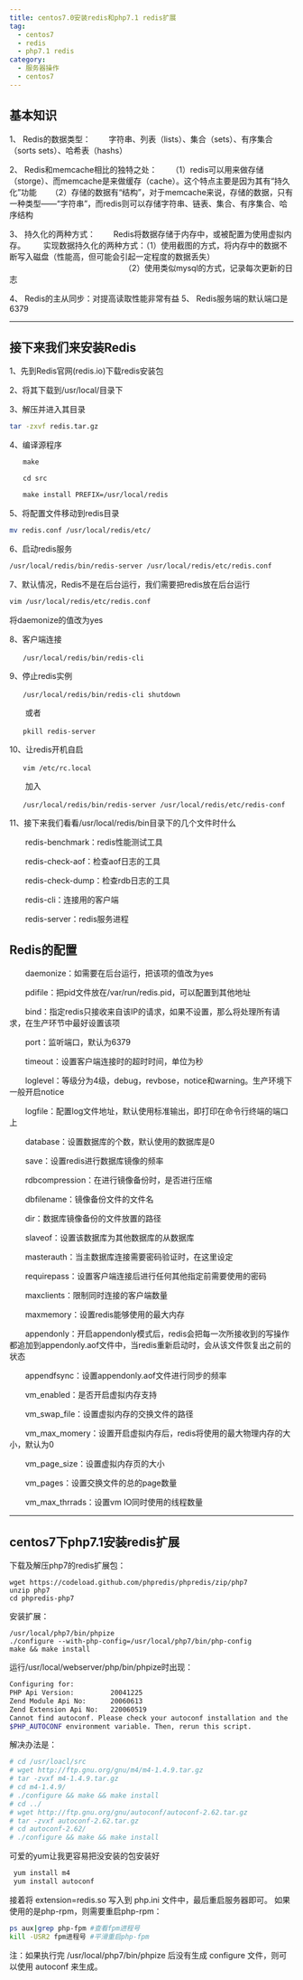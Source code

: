 ```yaml
---
title: centos7.0安装redis和php7.1 redis扩展
tag:
  - centos7
  - redis
  - php7.1 redis
category:
  - 服务器操作
  - centos7
---
```


## 基本知识

1、 Redis的数据类型：
　　字符串、列表（lists）、集合（sets）、有序集合（sorts sets）、哈希表（hashs）
<!--more-->
2、 Redis和memcache相比的独特之处：
　　（1）redis可以用来做存储（storge）、而memcache是来做缓存（cache）。这个特点主要是因为其有“持久化”功能
　　（2）存储的数据有“结构”，对于memcache来说，存储的数据，只有一种类型——“字符串”，而redis则可以存储字符串、链表、集合、有序集合、哈序结构

3、 持久化的两种方式：
　　Redis将数据存储于内存中，或被配置为使用虚拟内存。
　　实现数据持久化的两种方式：（1）使用截图的方式，将内存中的数据不断写入磁盘（性能高，但可能会引起一定程度的数据丢失）
　　　　　　　　　　　　　　　（2）使用类似mysql的方式，记录每次更新的日志

4、 Redis的主从同步：对提高读取性能非常有益
5、 Redis服务端的默认端口是6379

---
## 接下来我们来安装Redis
1、先到Redis官网(redis.io)下载redis安装包

2、将其下载到/usr/local/目录下

3、解压并进入其目录
```sh
tar -zxvf redis.tar.gz
```
4、编译源程序
```sh
　　make

　　cd src

　　make install PREFIX=/usr/local/redis
```
5、将配置文件移动到redis目录
```sh
mv redis.conf /usr/local/redis/etc/
```
6、启动redis服务
```sh
/usr/local/redis/bin/redis-server /usr/local/redis/etc/redis.conf
```
7、默认情况，Redis不是在后台运行，我们需要把redis放在后台运行
```sh
vim /usr/local/redis/etc/redis.conf
```
将daemonize的值改为yes

8、客户端连接
```
　　/usr/local/redis/bin/redis-cli
```
9、停止redis实例
```
　　/usr/local/redis/bin/redis-cli shutdown
```
　　或者
```
　　pkill redis-server
```
10、让redis开机自启
```
　　vim /etc/rc.local
```
　　加入
```
　　/usr/local/redis/bin/redis-server /usr/local/redis/etc/redis-conf
```
11、接下来我们看看/usr/local/redis/bin目录下的几个文件时什么
>
　　redis-benchmark：redis性能测试工具

　　redis-check-aof：检查aof日志的工具

　　redis-check-dump：检查rdb日志的工具

　　redis-cli：连接用的客户端

　　redis-server：redis服务进程

## Redis的配置

　　daemonize：如需要在后台运行，把该项的值改为yes

　　pdifile：把pid文件放在/var/run/redis.pid，可以配置到其他地址

　　bind：指定redis只接收来自该IP的请求，如果不设置，那么将处理所有请求，在生产环节中最好设置该项

　　port：监听端口，默认为6379

　　timeout：设置客户端连接时的超时时间，单位为秒

　　loglevel：等级分为4级，debug，revbose，notice和warning。生产环境下一般开启notice

　　logfile：配置log文件地址，默认使用标准输出，即打印在命令行终端的端口上

　　database：设置数据库的个数，默认使用的数据库是0

　　save：设置redis进行数据库镜像的频率

　　rdbcompression：在进行镜像备份时，是否进行压缩

　　dbfilename：镜像备份文件的文件名

　　dir：数据库镜像备份的文件放置的路径

　　slaveof：设置该数据库为其他数据库的从数据库

　　masterauth：当主数据库连接需要密码验证时，在这里设定

　　requirepass：设置客户端连接后进行任何其他指定前需要使用的密码

　　maxclients：限制同时连接的客户端数量

　　maxmemory：设置redis能够使用的最大内存

　　appendonly：开启appendonly模式后，redis会把每一次所接收到的写操作都追加到appendonly.aof文件中，当redis重新启动时，会从该文件恢复出之前的状态

　　appendfsync：设置appendonly.aof文件进行同步的频率

　　vm_enabled：是否开启虚拟内存支持

　　vm_swap_file：设置虚拟内存的交换文件的路径

　　vm_max_momery：设置开启虚拟内存后，redis将使用的最大物理内存的大小，默认为0

　　vm_page_size：设置虚拟内存页的大小

　　vm_pages：设置交换文件的总的page数量

　　vm_max_thrrads：设置vm IO同时使用的线程数量

---
## centos7下php7.1安装redis扩展
下载及解压php7的redis扩展包：
```
wget https://codeload.github.com/phpredis/phpredis/zip/php7
unzip php7
cd phpredis-php7
```
安装扩展：
```
/usr/local/php7/bin/phpize
./configure --with-php-config=/usr/local/php7/bin/php-config
make && make install
```
运行/usr/local/webserver/php/bin/phpize时出现：
```bash
Configuring for:
PHP Api Version:         20041225
Zend Module Api No:      20060613
Zend Extension Api No:   220060519
Cannot find autoconf. Please check your autoconf installation and the
$PHP_AUTOCONF environment variable. Then, rerun this script.
```
解决办法是：
```bash
# cd /usr/loacl/src
# wget http://ftp.gnu.org/gnu/m4/m4-1.4.9.tar.gz
# tar -zvxf m4-1.4.9.tar.gz
# cd m4-1.4.9/
# ./configure && make && make install
# cd ../
# wget http://ftp.gnu.org/gnu/autoconf/autoconf-2.62.tar.gz
# tar -zvxf autoconf-2.62.tar.gz
# cd autoconf-2.62/
# ./configure && make && make install
```

可爱的yum让我更容易把没安装的包安装好

```bash
 yum install m4
 yum install autoconf
```
接着将 extension=redis.so 写入到 php.ini 文件中，最后重启服务器即可。
如果使用的是php-rpm，则需要重启php-rpm：

```bash
ps aux|grep php-fpm #查看fpm进程号
kill -USR2 fpm进程号 #平滑重启php-fpm
```
注：如果执行完 /usr/local/php7/bin/phpize 后没有生成 configure 文件，则可以使用 autoconf 来生成。
